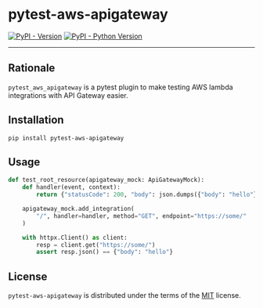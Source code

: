 # pytest-aws-apigateway

[![PyPI - Version](https://img.shields.io/pypi/v/pytest-aws-apigateway.svg)](https://pypi.org/project/pytest-aws-apigateway)
[![PyPI - Python Version](https://img.shields.io/pypi/pyversions/pytest-aws-apigateway.svg)](https://pypi.org/project/pytest-aws-apigateway)

-----

## Rationale

`pytest_aws_apigateway` is a pytest plugin to make testing AWS lambda integrations with API Gateway easier.


## Installation

```console
pip install pytest-aws-apigateway
```

## Usage

```python
def test_root_resource(apigateway_mock: ApiGatewayMock):
    def handler(event, context):
        return {"statusCode": 200, "body": json.dumps({"body": "hello"})}

    apigateway_mock.add_integration(
        "/", handler=handler, method="GET", endpoint="https://some/"
    )

    with httpx.Client() as client:
        resp = client.get("https://some/")
        assert resp.json() == {"body": "hello"}
```


## License

`pytest-aws-apigateway` is distributed under the terms of the [MIT](https://spdx.org/licenses/MIT.html) license.
